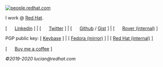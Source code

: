 [![people.redhat.com](https://people.redhat.com/lmaly/img/redhat_logo.jpg)](https://people.redhat.com/lmaly)

I work @ [Red Hat](https://redhat.com).

[ <img src="http://static.licdn.com/scds/common/u/images/logos/favicons/v1/16x16/favicon.ico" width="16" height="16"> <a href="https://www.linkedin.com/in/lucianmaly1981/">Linkedin</a> ] |
[ <img src="https://about.twitter.com/etc/designs/about-twitter/public/img/favicon-16x16.png" width="16" height="16"> <a href="https://twitter.com/LucianMaly">Twitter</a> ] |
[ <img src="https://github.githubassets.com/favicon.ico" width="16" height="16"> <a href="https://github.com/luckylittle">Github</a> / <a href="https://gist.github.com/luckylittle">Gist</a> ] |
[ <img src="https://www.redhat.com/profiles/rh/themes/redhatdotcom/favicon.ico" width="16" height="16"> <a href="https://rover.redhat.com/people/profile/lmaly">Rover (internal)</a> ]

PGP public key: [ [Keybase](https://keybase.io/lmaly/pgp_keys.asc) ] |
[ [Fedora (mirror)](https://keys.fedoraproject.org/pks/lookup?search=0x6D90FD00) ] |
[ [Red Hat (internal)](http://file.syd.redhat.com/~lmaly/) ]

[ <img src="https://www.buymeacoffee.com/assets/img/bmc-meta-new/favicon-bg-16x16.png" width="16" height="16"> <a href="https://www.buymeacoffee.com/luckylittle">Buy me a coffee</a> ]

_©2019-2020 lucian@redhat.com_

<!--
**luckylittle/luckylittle** is a ✨ _special_ ✨ repository because its `README.md` (this file) appears on your GitHub profile.

Here are some ideas to get you started:

- 🔭 I’m currently working on ...
- 🌱 I’m currently learning ...
- 👯 I’m looking to collaborate on ...
- 🤔 I’m looking for help with ...
- 💬 Ask me about ...
- 📫 How to reach me: ...
- 😄 Pronouns: ...
- ⚡ Fun fact: ...
-->
